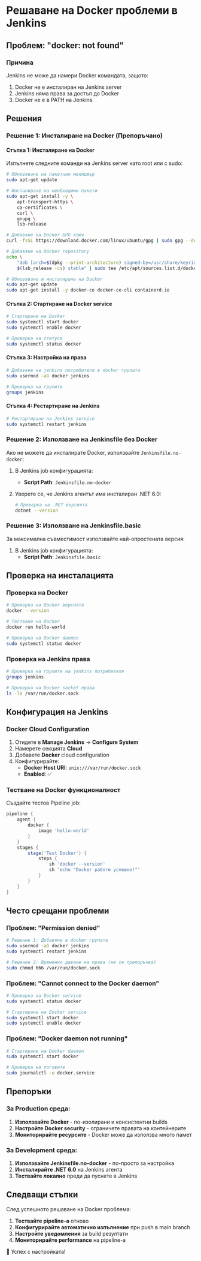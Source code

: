 # Решаване на Docker проблеми в Jenkins

## Проблем: "docker: not found"

### Причина
Jenkins не може да намери Docker командата, защото:
1. Docker не е инсталиран на Jenkins server
2. Jenkins няма права за достъп до Docker
3. Docker не е в PATH на Jenkins

## Решения

### Решение 1: Инсталиране на Docker (Препоръчано)

#### Стъпка 1: Инсталиране на Docker
Изпълнете следните команди на Jenkins server като root или с sudo:

```bash
# Обновяване на пакетния мениджър
sudo apt-get update

# Инсталиране на необходими пакети
sudo apt-get install -y \
    apt-transport-https \
    ca-certificates \
    curl \
    gnupg \
    lsb-release

# Добавяне на Docker GPG ключ
curl -fsSL https://download.docker.com/linux/ubuntu/gpg | sudo gpg --dearmor -o /usr/share/keyrings/docker-archive-keyring.gpg

# Добавяне на Docker repository
echo \
    "deb [arch=$(dpkg --print-architecture) signed-by=/usr/share/keyrings/docker-archive-keyring.gpg] https://download.docker.com/linux/ubuntu \
    $(lsb_release -cs) stable" | sudo tee /etc/apt/sources.list.d/docker.list > /dev/null

# Обновяване и инсталиране на Docker
sudo apt-get update
sudo apt-get install -y docker-ce docker-ce-cli containerd.io
```

#### Стъпка 2: Стартиране на Docker service
```bash
# Стартиране на Docker
sudo systemctl start docker
sudo systemctl enable docker

# Проверка на статуса
sudo systemctl status docker
```

#### Стъпка 3: Настройка на права
```bash
# Добавяне на jenkins потребителя в docker групата
sudo usermod -aG docker jenkins

# Проверка на групите
groups jenkins
```

#### Стъпка 4: Рестартиране на Jenkins
```bash
# Рестартиране на Jenkins service
sudo systemctl restart jenkins
```

### Решение 2: Използване на Jenkinsfile без Docker

Ако не можете да инсталирате Docker, използвайте `Jenkinsfile.no-docker`:

1. В Jenkins job конфигурацията:
   - **Script Path**: `Jenkinsfile.no-docker`

2. Уверете се, че Jenkins агентът има инсталиран .NET 6.0:
   ```bash
   # Проверка на .NET версията
   dotnet --version
   ```

### Решение 3: Използване на Jenkinsfile.basic

За максимална съвместимост използвайте най-опростената версия:

1. В Jenkins job конфигурацията:
   - **Script Path**: `Jenkinsfile.basic`

## Проверка на инсталацията

### Проверка на Docker
```bash
# Проверка на Docker версията
docker --version

# Тестване на Docker
docker run hello-world

# Проверка на Docker daemon
sudo systemctl status docker
```

### Проверка на Jenkins права
```bash
# Проверка на групите на jenkins потребителя
groups jenkins

# Проверка на Docker socket права
ls -la /var/run/docker.sock
```

## Конфигурация на Jenkins

### Docker Cloud Configuration
1. Отидете в **Manage Jenkins** → **Configure System**
2. Намерете секцията **Cloud**
3. Добавете **Docker** cloud configuration
4. Конфигурирайте:
   - **Docker Host URI**: `unix:///var/run/docker.sock`
   - **Enabled**: ✅

### Тестване на Docker функционалност
Създайте тестов Pipeline job:

```groovy
pipeline {
    agent {
        docker {
            image 'hello-world'
        }
    }
    stages {
        stage('Test Docker') {
            steps {
                sh 'docker --version'
                sh 'echo "Docker работи успешно!"'
            }
        }
    }
}
```

## Често срещани проблеми

### Проблем: "Permission denied"
```bash
# Решение 1: Добавяне в docker групата
sudo usermod -aG docker jenkins
sudo systemctl restart jenkins

# Решение 2: Временно даване на права (не се препоръчва)
sudo chmod 666 /var/run/docker.sock
```

### Проблем: "Cannot connect to the Docker daemon"
```bash
# Проверка на Docker service
sudo systemctl status docker

# Стартиране на Docker service
sudo systemctl start docker
sudo systemctl enable docker
```

### Проблем: "Docker daemon not running"
```bash
# Стартиране на Docker daemon
sudo systemctl start docker

# Проверка на логовете
sudo journalctl -u docker.service
```

## Препоръки

### За Production среда:
1. **Използвайте Docker** - по-изолирани и консистентни builds
2. **Настройте Docker security** - ограничете правата на контейнерите
3. **Мониторирайте ресурсите** - Docker може да използва много памет

### За Development среда:
1. **Използвайте Jenkinsfile.no-docker** - по-просто за настройка
2. **Инсталирайте .NET 6.0** на Jenkins агента
3. **Тествайте локално** преди да пуснете в Jenkins

## Следващи стъпки

След успешното решаване на Docker проблема:

1. **Тествайте pipeline-а** отново
2. **Конфигурирайте автоматично изпълнение** при push в main branch
3. **Настройте уведомления** за build резултати
4. **Мониторирайте performance** на pipeline-а

🎉 Успех с настройката! 